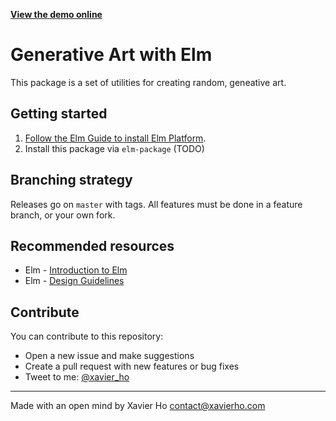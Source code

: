 [**View the demo online**](https://creative.github.io/elm-generative/)

# Generative Art with Elm
This package is a set of utilities for creating random, geneative art.

## Getting started
 1. [Follow the Elm Guide to install Elm Platform](https://guide.elm-lang.org/install.html).
 2. Install this package via `elm-package` (TODO)

## Branching strategy
Releases go on `master` with tags. All features must be done in a feature
branch, or your own fork.

## Recommended resources
 * Elm - [Introduction to Elm](https://guide.elm-lang.org/)
 * Elm - [Design Guidelines](http://package.elm-lang.org/help/design-guidelines)

## Contribute
You can contribute to this repository:
  * Open a new issue and make suggestions
  * Create a pull request with new features or bug fixes
  * Tweet to me: [@xavier_ho](https://twitter.com/xavier_ho)

* * *

Made with an open mind by Xavier Ho <contact@xavierho.com>